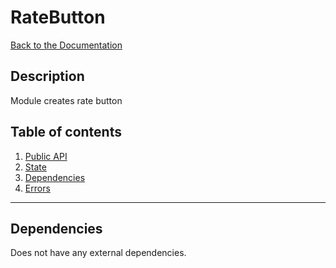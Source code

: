 # RateButton
[Back to the Documentation](../../../../README.md#documentation)

## Description
Module creates rate button

## Table of contents
1. [Public API](rate-button.API.md)
2. [State](rate-button.state.md)
3. [Dependencies](#dependencies)
4. [Errors](rate-button.errors.md)

***
<a name="dependencies"></a>

## Dependencies
Does not have any external dependencies.
